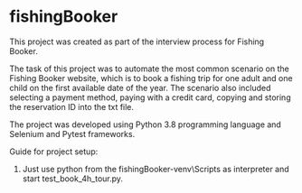# fishingBooker
This project was created as part of the interview process for Fishing Booker.

The task of this project was to automate the most common scenario on the Fishing Booker website, which is to book a fishing trip for one adult and one child on the first available date of the year. 
The scenario also included selecting a payment method, paying with a credit card, copying and storing the reservation ID into the txt file.

The project was developed using Python 3.8 programming language and Selenium and Pytest frameworks.

Guide for project setup:
1. Just use python from the fishingBooker-venv\Scripts as interpreter and start test_book_4h_tour.py.
